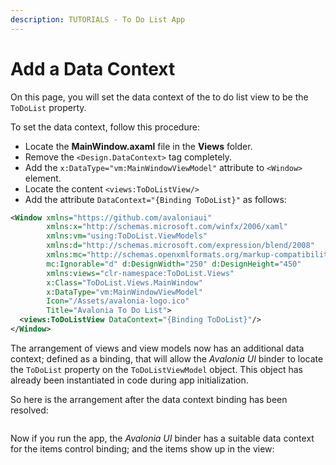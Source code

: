 ```yaml
---
description: TUTORIALS - To Do List App
---
```


# Add a Data Context

On this page, you will set the data context of the to do list view to be the `ToDoList` property.

To set the data context, follow this procedure:

- Locate the **MainWindow.axaml** file in the **Views** folder.
- Remove the `<Design.DataContext>` tag completely.
- Add the `x:DataType="vm:MainWindowViewModel"` attribute to `<Window>` element.
- Locate the content `<views:ToDoListView/>`&#x20;
- Add the attribute `DataContext="{Binding ToDoList}"` as follows:

```xml
<Window xmlns="https://github.com/avaloniaui"
        xmlns:x="http://schemas.microsoft.com/winfx/2006/xaml"
        xmlns:vm="using:ToDoList.ViewModels"
        xmlns:d="http://schemas.microsoft.com/expression/blend/2008"
        xmlns:mc="http://schemas.openxmlformats.org/markup-compatibility/2006"
        mc:Ignorable="d" d:DesignWidth="250" d:DesignHeight="450"
        xmlns:views="clr-namespace:ToDoList.Views"
        x:Class="ToDoList.Views.MainWindow"
        x:DataType="vm:MainWindowViewModel"
        Icon="/Assets/avalonia-logo.ico"
        Title="Avalonia To Do List">
  <views:ToDoListView DataContext="{Binding ToDoList}"/>
</Window>
```

The arrangement of views and view models now has an additional data context; defined as a binding, that will allow the _Avalonia UI_ binder to locate the `ToDoList` property on the `ToDoListViewModel` object. This object has already been instantiated in code during app initialization.&#x20;

So here is the arrangement after the data context binding has been resolved:

<div style={{textAlign: 'center'}}>
  <img src="/img/gitbook-import/assets/image (20) (3).png" alt=""/>
</div>


Now if you run the app, the _Avalonia UI_ binder has a suitable data context for the items control binding; and the items show up in the view:

<div style={{textAlign: 'center'}}>
    <img src="/img/gitbook-import/assets/image (5) (1) (2).png" alt=""/>
</div>

